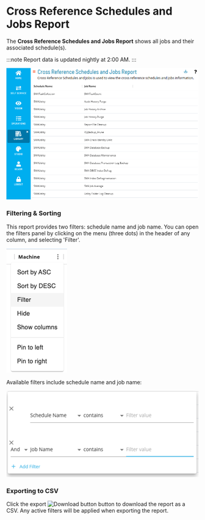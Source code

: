 # Cross Reference Schedules and Jobs Report

The **Cross Reference Schedules and Jobs Report** shows all jobs and their associated schedule(s).

:::note
Report data is updated nightly at 2:00 AM.
:::

![A screen showing the Cross Reference Schedules and Jobs Report](../../../../../Resources/Images/SM/Library/Reporting/CrossReferenceSchedulesAndJobReport.png "Cross Reference Schedules and Jobs Report")

### Filtering & Sorting

This report provides two filters: schedule name and job name. You can open the filters panel by clicking on the menu (three dots) in the header of any column, and selecting 'Filter'.

 ![A screen showing how to open the column menu](../../../../../Resources/Images/SM/Library/Reporting/FilterMenu.png "Column Menu")

Available filters include schedule name and job name:

 ![A screen showing the available filters](../../../../../Resources/Images/SM/Library/Reporting/CrossReferenceSchedulesAndJobFilters.png "Column Filters")

### Exporting to CSV

Click the export ![Download button](../../../../../Resources/Images/SM/Library/Logs/Download-Button.png "Export") button to download the report as a CSV. Any active filters will be applied when exporting the report.
